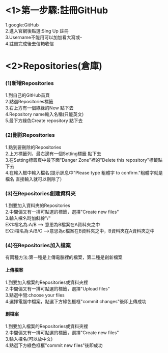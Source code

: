 <1>第一步驟:註冊GitHub
===================
1.google:GitHub<br>
2.進入官網後點選:Sing Up 註冊<br>
3.Username不能用可以加加看大寫或-<br>
4.註冊完成後去信箱收信<br>

<2>Repositories(倉庫)
================
### (1)新增Repositories
1.到自己的GitHub首頁<br>
2.點選Repositories標籤<br>
3.右上方有一個綠綠的New 點下去<br>
4.Repository name輸入名稱(只能英文)<br>
5.最下方綠色Create repository 點下去<br>

### (2)刪除Repositories

1.點到要刪除的Repositories<br>
2.上方標籤列，最右邊有一個Setting標籤 點下去<br>
3.在Setting標籤頁中最下面"Danger Zone"裡的"Delete this repository"標籤點下去<br>
4.在輸入框中輸入檔名(提示訊息中"Please type 粗體字 to confirm."粗體字就是檔名 直接輸入就可以刪除了)<br>

### (3)在Repositories創建資料夾
1.到要加入資料夾的Repositories<br>
2.中間偏又有一排可點選的標籤，選擇"Create new files"<br>
3.輸入檔名時加斜線"/"<br>
EX1:檔名為:A/B --> 意思為B檔案在A資料夾之中<br>
EX2:檔名為:A/B/C -->意思為c檔案在B資料夾之中，B資料夾在A資料夾之中<br>

### (4)在Repositories加入檔案

有兩種方法:第一種是上傳電腦裡的檔案，第二種是創新檔案

#### 上傳檔案
1.到要加入檔案的Repositories或資料夾裡<br>
2.中間偏又有一排可點選的標籤，選擇"Upload files"<br>
3.點選中間:choose your files<br>
4.選擇電腦中檔案，點選下方綠色框框"commit changes"後即上傳成功<br>

#### 創檔案
1.到要加入檔案的Repositories或資料夾裡<br>
2.中間偏又有一排可點選的標籤，選擇"Create new files"<br>
3.輸入檔名(可以放中文)<br>
4.點選下方綠色框框"commit new files"後即成功<br>

